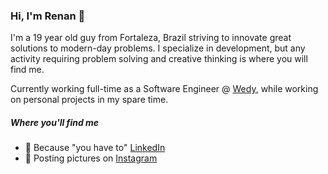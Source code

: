 ### Hi, I'm Renan 👋

I'm a 19 year old guy from Fortaleza, Brazil striving to innovate great solutions to modern-day problems. I specialize in development, but any activity requiring problem solving and creative thinking is where you will find me.

Currently working full-time as a Software Engineer @ <a href="https://casamento.wedy.com">Wedy</a>, while working on personal projects in my spare time.

##### Where you'll find me
* 🤵 Because "you have to" <a href="https://linkedin.com/in/r3nanp">LinkedIn</a>
* 📸 Posting pictures on <a href="https://instagram.com/r3nanp_">Instagram</a>
